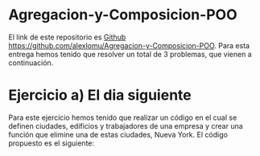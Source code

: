 # Agregacion-y-Composicion-POO
El link de este repositorio es [Github](https://github.com/alexlomu/Agregacion-y-Composicion-POO)
https://github.com/alexlomu/Agregacion-y-Composicion-POO.
Para esta entrega hemos tenido que resolver un total de 3 problemas, que vienen a continuación.
# Ejercicio a) El dia siguiente
Para este ejercicio hemos tenido que realizar un código en el cual se definen ciudades, edificios y trabajadores de una empresa y crear una función que elimine una de estas ciudades, Nueva York.
El código propuesto es el siguiente:
```


```
